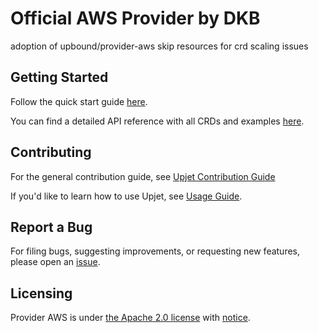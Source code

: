 # Official AWS Provider by DKB

adoption of upbound/provider-aws skip resources for crd scaling issues

## Getting Started

Follow the quick start guide [here](https://marketplace.upbound.io/providers/upbound/provider-aws/latest/docs/quickstart).

You can find a detailed API reference with all CRDs and examples [here](https://marketplace.upbound.io/providers/upbound/provider-aws/latest/crds).

## Contributing

For the general contribution guide, see [Upjet Contribution Guide](https://github.com/upbound/upjet/blob/main/CONTRIBUTING.md)

If you'd like to learn how to use Upjet, see [Usage Guide](https://github.com/upbound/upjet/tree/main/docs).

## Report a Bug

For filing bugs, suggesting improvements, or requesting new features, please
open an [issue](https://github.com/dkb-bank/official-provider-aws/issues).

## Licensing

Provider AWS is under [the Apache 2.0 license](LICENSE) with [notice](NOTICE).
